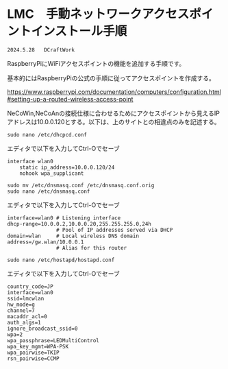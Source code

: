 # LMC　手動ネットワークアクセスポイントインストール手順
    2024.5.28   DCraftWork

RaspberryPiにWiFiアクセスポイントの機能を追加する手順です。


基本的にはRaspberryPiの公式の手順に従ってアクセスポイントを作成する。

https://www.raspberrypi.com/documentation/computers/configuration.html#setting-up-a-routed-wireless-access-point

NeCoWin,NeCoAnの接続仕様に合わせるためにアクセスポイントから見えるIPアドレスは10.0.0.120とする。以下は、上のサイトとの相違点のみを記述する。


```
sudo nano /etc/dhcpcd.conf
```
エディタで以下を入力してCtrl-Oでセーブ
```
interface wlan0
    static ip_address=10.0.0.120/24
    nohook wpa_supplicant
```

```
sudo mv /etc/dnsmasq.conf /etc/dnsmasq.conf.orig
sudo nano /etc/dnsmasq.conf
```
エディタで以下を入力してCtrl-Oでセーブ

```
interface=wlan0 # Listening interface
dhcp-range=10.0.0.2,10.0.0.20,255.255.255.0,24h
                # Pool of IP addresses served via DHCP
domain=wlan     # Local wireless DNS domain
address=/gw.wlan/10.0.0.1
                # Alias for this router
```

```
sudo nano /etc/hostapd/hostapd.conf
```
エディタで以下を入力してCtrl-Oでセーブ
```
country_code=JP
interface=wlan0
ssid=lmcwlan
hw_mode=g
channel=7
macaddr_acl=0
auth_algs=1
ignore_broadcast_ssid=0
wpa=2
wpa_passphrase=LEDMultiControl
wpa_key_mgmt=WPA-PSK
wpa_pairwise=TKIP
rsn_pairwise=CCMP
```
## 


